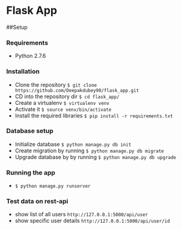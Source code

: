 Flask App
==

##Setup

### Requirements
* Python 2.7.6

### Installation
* Clone the repository  ```$ git clone https://github.com/Deepakdubey90/flask_app.git```
* CD into the repository dir ```$ cd flask_app/```
* Create a virtualenv ```$ virtualenv venv```
* Activate it ```$ source venv/bin/activate```
* Install the required libraries ```$ pip install -r requirements.txt```

### Database setup
* Initialize database  ```$ python manage.py db init```
* Create migration by running ```$ python manage.py db migrate```
* Upgrade database by by running ```$ python manage.py db upgrade```

### Running the app
* ```$ python manage.py runserver```

### Test data on rest-api
* show list of all users ```http://127.0.0.1:5000/api/user```
* show specific user details ```http://127.0.0.1:5000/api/user/id```
